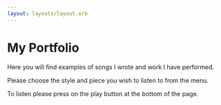 ```yaml
---
layout: layouts/layout.erb
---
```

# My Portfolio

Here you will find examples of songs I wrote and work I have performed.

Please choose the style and piece you wish to listen to from the menu.

To listen please press on the play button at the bottom of the page.

<!-- TODO -->

<script type="text/javascript">
    var player = undefined;
    function init_player() {
        document.getElementById('player_container').className = "active";
        player = new BoPlayer('player');
        player.autoplay = true;
        player.set_volume(1);
        player.playlist.push("media/whilemyguitar.m4a");
        player.playlist.push("media/jimmie_the_cloud.m4a");
        player.playlist.push("media/hello.m4a");
        player.next();
        player.enable_keyboard();
        player.on_play = (p) => {console.log("now playing" , p.player.currentSrc)};
    };
    addEventListener("load", init_player);
</script>
